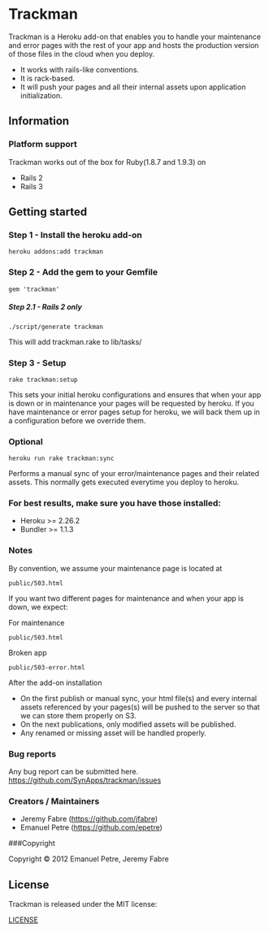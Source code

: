 # Trackman

Trackman is a Heroku add-on that enables you to handle your maintenance and error pages with the rest of your app and hosts the production version of those files in the cloud when you deploy.

* It works with rails-like conventions.
* It is rack-based.
* It will push your pages and all their internal assets upon application initialization. 

## Information

### Platform support

Trackman works out of the box for Ruby(1.8.7 and 1.9.3) on

* Rails 2
* Rails 3


## Getting started
### Step 1 - Install the heroku add-on
```console
heroku addons:add trackman
```
### Step 2 - Add the gem to your Gemfile
```console
gem 'trackman'
```

##### Step 2.1 - Rails 2 only
```console
./script/generate trackman
```
This will add trackman.rake to lib/tasks/ 

### Step 3 - Setup
```console
rake trackman:setup
```
This sets your initial heroku configurations and ensures that when your app is down or in maintenance your pages will be requested by heroku.
If you have maintenance or error pages setup for heroku, we will back them up in a configuration before we override them.  

### Optional
```console
heroku run rake trackman:sync
```
Performs a manual sync of your error/maintenance pages and their related assets. 
This normally gets executed everytime you deploy to heroku.

### For best results, make sure you have those installed:
* Heroku >= 2.26.2
* Bundler >= 1.1.3

### Notes
By convention, we assume your maintenance page is located at

```console
public/503.html
```

If you want two different pages for maintenance and when your app is down, we expect:

For maintenance
```console
public/503.html
```
Broken app
```console
public/503-error.html
```

After the add-on installation

* On the first publish or manual sync, your html file(s) and every internal assets referenced by your pages(s) will be pushed to the server so that we can store them properly on S3.
* On the next publications, only modified assets will be published. 
* Any renamed or missing asset will be handled properly.

### Bug reports

Any bug report can be submitted here.
https://github.com/SynApps/trackman/issues


### Creators / Maintainers

* Jeremy Fabre (https://github.com/jfabre)
* Emanuel Petre (https://github.com/epetre)

###Copyright

Copyright © 2012 Emanuel Petre, Jeremy Fabre

## License

  Trackman is released under the MIT license:

  [LICENSE](https://github.com/jfabre/trackman/blob/master/LICENSE)

